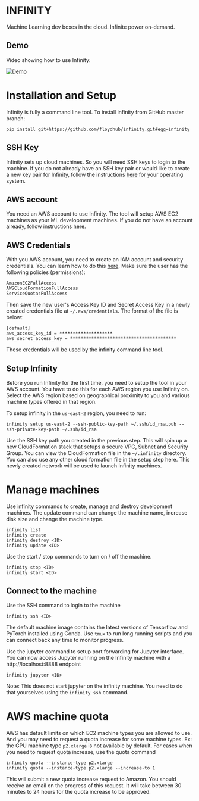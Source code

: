 # INFINITY

Machine Learning dev boxes in the cloud. Infinite power on-demand.

## Demo

Video showing how to use Infinity:

[![Demo](http://https://img.youtube.com/vi/lXEeteH3-So/0.jpg)](https://www.youtube.com/embed/lXEeteH3-So "Infinity Demo")

# Installation and Setup

Infinity is fully a command line tool. To install infinity from GitHub master branch:

    pip install git+https://github.com/floydhub/infinity.git#egg=infinity

## SSH Key

Infinity sets up cloud machines. So you will need SSH keys to login to the machine. If you do not already have an SSH key pair or would like to create a new key pair for Infinity, follow the instructions [here](https://help.github.com/en/articles/generating-a-new-ssh-key-and-adding-it-to-the-ssh-agent) for your operating system.

## AWS account

You need an AWS account to use Infinity. The tool will setup AWS EC2 machines as your ML development machines. If you do not have an account already, follow instructions [here](https://aws.amazon.com/premiumsupport/knowledge-center/create-and-activate-aws-account/).

## AWS Credentials

With you AWS account, you need to create an IAM account and security credentials. You can learn how to do this [here](https://aws.amazon.com/premiumsupport/knowledge-center/create-access-key/). Make sure the user has the following policies (permissions):

    AmazonEC2FullAccess
    AWSCloudFormationFullAccess
    ServiceQuotasFullAccess

Then save the new user's Access Key ID and Secret Access Key in a newly created credentials file at `~/.aws/credentials`. The format of the file is below:

    [default]
    aws_access_key_id = ********************
    aws_secret_access_key = ****************************************

These credentials will be used by the infinity command line tool.

## Setup Infinity

Before you run Infinity for the first time, you need to setup the tool in your AWS account. You have to do this for each AWS region you use Infinity on. Select the AWS region based on geographical proximity to you and various machine types offered in that region.

To setup infinity in the `us-east-2` region, you need to run:

    infinity setup us-east-2 --ssh-public-key-path ~/.ssh/id_rsa.pub --ssh-private-key-path ~/.ssh/id_rsa

Use the SSH key path you created in the previous step. This will spin up a new CloudFormation stack that setups a secure VPC, Subnet and Security Group. You can view the CloudFormation file in the `~/.infinity` directory. You can also use any other cloud formation file in the setup step here. This newly created network will be used to launch infinity machines.

# Manage machines

Use infinity commands to create, manage and destroy development machines. The update command can change the machine name, increase disk size and change the machine type.

    infinity list
    infinity create
    infinity destroy <ID>
    infinity update <ID>

Use the start / stop commands to turn on / off the machine.

    infinity stop <ID>
    infinity start <ID>

## Connect to the machine

Use the SSH command to login to the machine

    infinity ssh <ID>

The default machine image contains the latest versions of Tensorflow and PyTorch installed using Conda. Use `tmux` to run long running scripts and you can connect back any time to monitor progress.

Use the jupyter command to setup port forwarding for Jupyter interface. You can now access Jupyter running on the Infinity machine with a http://localhost:8888 endpoint

    infinity jupyter <ID>

Note: This does not start jupyter on the infinity machine. You need to do that yourselves using the `infinity ssh` command.

# AWS machine quota

AWS has default limits on which EC2 machine types you are allowed to use. And you may need to request a quota increase for some machine types. Ex: the GPU machine type `p2.xlarge` is not available by default. For cases when you need to request quota increase, use the quota command

    infinity quota --instance-type p2.xlarge
    infinity quota --instance-type p2.xlarge --increase-to 1

This will submit a new quota increase request to Amazon. You should receive an email on the progress of this request. It will take between 30 minutes to 24 hours for the quota increase to be approved.
